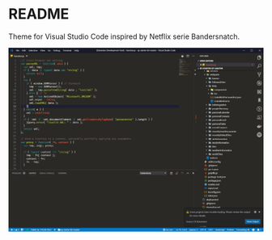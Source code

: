 # README

Theme for Visual Studio Code inspired by Netflix serie Bandersnatch.

![](https://github.com/kasuken/Visual-Studio-Code-Themes/raw/master/bandersnatch/BandersnatchMainScreen.png)